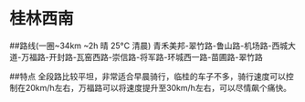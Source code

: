 # 桂林西南

##路线(一圈~34km ~2h 晴 25°C 清晨)
青禾美邦-翠竹路-鲁山路-机场路-西城大道-万福路-开封路-瓦窑西路-崇信路-将军路-环城西一路-苗圃路-翠竹路

##特点
全段路比较平坦，非常适合早晨骑行，临桂的车子不多，骑行速度可以控制在20km/h左右，万福路可以将速度提升至30km/h左右，可以尽情飙个痛快。